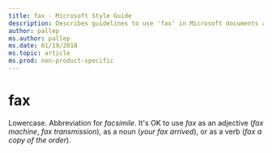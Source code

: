 ```yaml
---
title: fax - Microsoft Style Guide
description: Describes guidelines to use 'fax' in Microsoft documents and provides alternate examples.
author: pallep
ms.author: pallep
ms.date: 01/19/2018
ms.topic: article
ms.prod: non-product-specific
---
```


# fax

Lowercase. Abbreviation for *facsimile*. It's OK to use *fax* as an adjective (*fax machine*, *fax transmission*), as a noun (*your fax arrived*), or as a verb (*fax a copy of the order*). 
